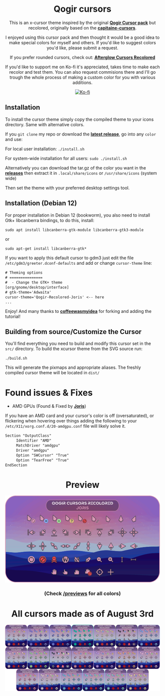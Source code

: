 <div align = center>

# Qogir cursors
This is an x-cursor theme inspired by the original [**Qogir Cursor pack**](https://github.com/vinceliuice/Qogir-icon-theme/tree/master/src/cursors) but recolored, originally based on the [**capitaine-cursors**](https://github.com/keeferrourke/capitaine-cursors).


I enjoyed using this cursor pack and then thought it would be a good idea to make special colors for myself and others. If you'd like to suggest colors you'd like, please submit a request.

If you prefer rounded cursors, check out: [**Afterglow Cursors Recolored**](https://github.com/TeddyBearKilla/Afterglow-Cursors-Recolored)

If you'd like to support me on Ko-fi it's appreciated, takes time to make each recolor and test them.
You can also request commisions there and I'll go trough the whole process of making a custom color for you with various additions.

<p align="center"> <a href="https://ko-fi.com/teddybearkilla" target="_blank" rel="noreferrer"> <img src="https://www.vectorlogo.zone/logos/ko-fi/ko-fi-icon.svg" alt="Ko-fi" width="50" height="50"/> </a></p>
</div>

## Installation
To install the cursor theme simply copy the compiled theme to your icons
directory. Same with alternative colors.

If you `git clone` my repo or download the [**latest release**](https://github.com/TeddyBearKilla/Qogir-Cursors-Recolored/releases/tag/Latest-release), go into any `color` and use:

For local user installation: `./install.sh`

For system-wide installation for all users: `sudo ./install.sh`


Alternatively you can download the tar.gz of the color you want in the [**releases**](https://github.com/TeddyBearKilla/Afterglow-Cursors-Recolored/releases)
then extract it in
`.local/share/icons` or `/usr/share/icons` (system wide)

Then set the theme with your preferred desktop settings tool.

## Installation (Debian 12)

For proper installation in Debian 12 (bookworm), you also need to install Gtk+ libcanberra
bindings, to do this, install:

```shell
sudo apt install libcanberra-gtk-module libcanberra-gtk3-module
```
or
```shell
sudo apt-get install libcanberra-gtk*
```

If you want to apply this default cursor to gdm3 just edit the file
`/etc/gdm3/greeter.dconf-defaults` and add or change `cursor-theme` line:

```shell
# Theming options
# ===============
#  - Change the GTK+ theme
[org/gnome/desktop/interface]
# gtk-theme='Adwaita'
cursor-theme='Qogir-Recolored-Joris' <-- here
...
```

Enjoy! And many thanks to [**coffeewasmyidea**](https://github.com/coffeewasmyidea) for forking and adding the tutorial!

<!--
## Installation (Windows)

Download the Zip file of the color you prefer in the [Releases: Alt Colors Catppuccin (Windows)](https://github.com/TeddyBearKilla/Afterglow-Cursors-Recolored/releases/tag/Windows-Catppuccin)

Extract it anywhere.

Right click `install.inf`

Go to your mouse settings & change it.

Enjoy! And many thanks to [**Mojas84**](https://github.com/Mojas84) for converting then to windows & [**Ripley**](https://github.com/ripl3yy) for test installing them on windows & helping me figure out the steps!-->

## Building from source/Customize the Cursor
You'll find everything you need to build and modify this cursor set in
the `src/` directory. To build the xcursor theme from the SVG source
run:

```
./build.sh
```

This will generate the pixmaps and appropriate aliases.
The freshly compiled cursor theme will be located in `dist/`

# Found issues & Fixes
- AMD GPUs (Found & Fixed by [**Joris**](https://jorisvandijk.com/))

If you have an AMD card and your cursor's color is off (oversaturated), or flickering when hovering over things adding the following to your `/etc/X11/xorg.conf.d/20-amdgpu.conf` file will likely solve it.
```
Section "OutputClass"
     Identifier "AMD"
     MatchDriver "amdgpu"
     Driver "amdgpu"
     Option "SWCursor" "True"
     Option "TearFree" "True"
EndSection
```


<div align = center>

# Preview
![Qogir](previews/CursorsSoFar.gif)
### (Check [/previews](https://github.com/TeddyBearKilla/Qogir-Cursors-Recolored/tree/main/previews) for all colors)

# All cursors made as of August 3rd
![Qogir](previews/CursorsSoFar.png)
</div>
